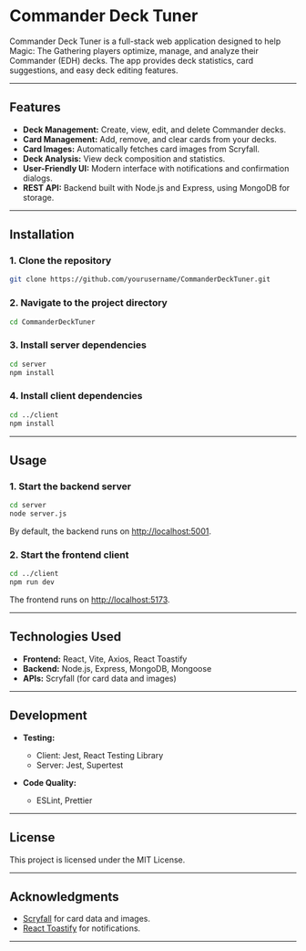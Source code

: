 # Commander Deck Tuner

Commander Deck Tuner is a full-stack web application designed to help Magic: The Gathering players optimize, manage, and analyze their Commander (EDH) decks. The app provides deck statistics, card suggestions, and easy deck editing features.

---

## Features

- **Deck Management:** Create, view, edit, and delete Commander decks.
- **Card Management:** Add, remove, and clear cards from your decks.
- **Card Images:** Automatically fetches card images from Scryfall.
- **Deck Analysis:** View deck composition and statistics.
- **User-Friendly UI:** Modern interface with notifications and confirmation dialogs.
- **REST API:** Backend built with Node.js and Express, using MongoDB for storage.

---

## Installation

### 1. Clone the repository

```bash
git clone https://github.com/yourusername/CommanderDeckTuner.git
```

### 2. Navigate to the project directory

```bash
cd CommanderDeckTuner
```

### 3. Install server dependencies

```bash
cd server
npm install
```

### 4. Install client dependencies

```bash
cd ../client
npm install
```

---

## Usage

### 1. Start the backend server

```bash
cd server
node server.js
```

By default, the backend runs on [http://localhost:5001](http://localhost:5001).

### 2. Start the frontend client

```bash
cd ../client
npm run dev
```

The frontend runs on [http://localhost:5173](http://localhost:5173).

---

## Technologies Used

- **Frontend:** React, Vite, Axios, React Toastify
- **Backend:** Node.js, Express, MongoDB, Mongoose
- **APIs:** Scryfall (for card data and images)

---

## Development

- **Testing:**

  - Client: Jest, React Testing Library
  - Server: Jest, Supertest

- **Code Quality:**
  - ESLint, Prettier

---

## License

This project is licensed under the MIT License.

---

## Acknowledgments

- [Scryfall](https://scryfall.com/) for card data and images.
- [React Toastify](https://fkhadra.github.io/react-toastify/) for notifications.

---


